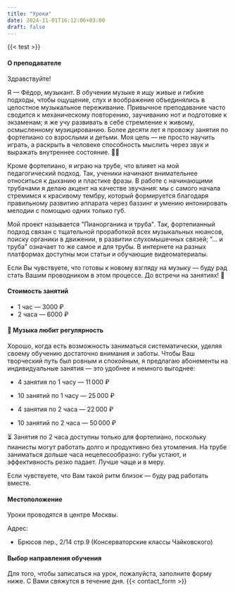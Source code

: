 ```yaml
---
title: "Уроки"
date: 2024-11-01T16:12:06+03:00
draft: false
---
```


{{< test >}}

#### О преподавателе

Здравствуйте!

Я — Фёдор, музыкант. В обучении музыке я ищу живые и гибкие подходы, чтобы ощущение, слух и воображение объединялись в целостное музыкальное переживание. Привычное преподавание часто сводится к механическому повторению, заучиванию нот и подготовке к экзаменам; я же учу развивать в себе стремление к живому, осмысленному музицированию. Более десяти лет я провожу занятия по фортепиано со взрослыми и детьми. Моя цель — не просто научить играть, а раскрыть в человеке способность мыслить через звук и выражать внутреннее состояние. 🎹✨

Кроме фортепиано, я играю на трубе, что влияет на мой педагогический подход. Так, ученики начинают внимательнее относиться к дыханию и пластике фразы. В работе с начинающими трубачами я делаю акцент на качестве звучания: мы с самого начала стремимся к красивому тембру, который формируется благодаря правильному развитию аппарата через баззинг и умению интонировать мелодии с помощью одних только губ.

Мой проект называется "Пианорганика и труба". Так, фортепианный подход связан с тщательной проработкой всех музыкальных нюансов, поиску органики в движении, в развитии слухомышечных связей; "... и труба" означает то же самое и для трубы. В интернете на разных платформах доступны мои статьи и обучающие видеоматериалы.

Если Вы чувствуете, что готовы к новому взгляду на музыку — буду рад стать Вашим проводником в этом процессе. До встречи на занятиях! 🌟

#### Стоимость занятий

- 1 час — 3000 ₽
- 2 часа — 6000 ₽

#### 🎵 Музыка любит регулярность

Хорошо, когда есть возможность заниматься систематически, уделяя своему обучению достаточно внимания и заботы. Чтобы Ваш творческий путь был ровным и спокойным, я предлагаю абонементы на индивидуальные занятия — это удобнее и немного выгоднее:


- 4 занятия по 1 часу — 11 000 ₽

- 10 занятий по 1 часу — 25 000 ₽

- 4 занятия по 2 часа — 22 000 ₽

- 10 занятий по 2 часа — 50 000 ₽


⏳ Занятия по 2 часа доступны только для фортепиано, поскольку пианисты могут работать долго и продуктивно без утомления.
На трубе заниматься дольше часа нецелесообразно: губы устают, и эффективность резко падает. Лучше чаще и в меру.

Если чувствуете, что Вам такой ритм близок — буду рад работать вместе.

#### Местоположение

Уроки проводятся в центре Москвы.

Адрес: 
- Брюсов пер., 2/14 стр.9 (Консерваторские классы Чайковского)

#### Выбор направления обучения

Для того, чтобы записаться на урок, пожалуйста, заполните форму ниже. С Вами свяжутся в течение дня.
{{< contact_form >}}






